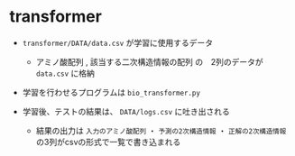 # transformer


- `transformer/DATA/data.csv` が学習に使用するデータ
  - アミノ酸配列 , 該当する二次構造情報の配列 の　2列のデータが `data.csv` に格納
- 学習を行わせるプログラムは `bio_transformer.py` 

- 学習後、テストの結果は、 `DATA/logs.csv` に吐き出される
  - 結果の出力は `入力のアミノ酸配列` ・ `予測の2次構造情報` ・ `正解の2次構造情報` の3列がcsvの形式で一覧で書き込まれる
